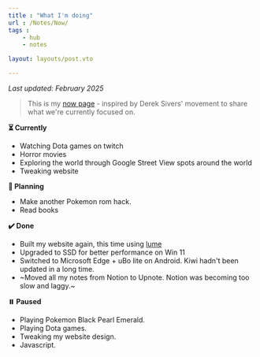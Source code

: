 ```yaml
---
title : "What I'm doing"
url : /Notes/Now/
tags : 
    - hub
    - notes

layout: layouts/post.vto

---
```


*Last updated: February 2025*

> This is my [now page](https://nownownow.com/about) - inspired by Derek Sivers' movement to share what we're currently focused on.

**⏳ Currently**

- Watching Dota games on twitch
- Horror movies
- Exploring the world through Google Street View spots around the world
- Tweaking website

**📌 Planning**

- Make another Pokemon rom hack.
- Read books

**✔️ Done**

- Built my website again, this time using [lume](https://lume.land)
- Upgraded to SSD for better performance on Win 11
- Switched to Microsoft Edge + uBo lite on Android. Kiwi hadn't been updated in a long time.
- ~Moved all my notes from Notion to Upnote. Notion was becoming too slow and laggy.~

**⏸️ Paused**

- Playing Pokemon Black Pearl Emerald.
- Playing Dota games.
- Tweaking my website design.
- Javascript.
